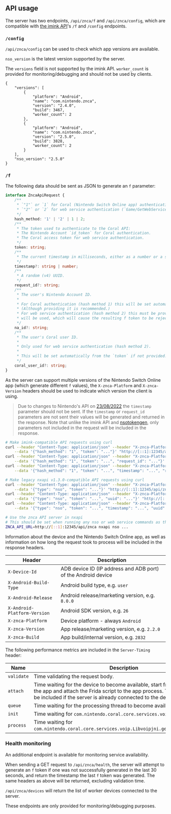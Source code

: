 API usage
---

The server has two endpoints, `/api/znca/f` and `/api/znca/config`, which are compatible with [the imink API](https://github.com/JoneWang/imink/wiki/imink-API-Documentation)'s `/f` and `/config` endpoints.

### `/config`

`/api/znca/config` can be used to check which app versions are available.

`nso_version` is the latest version supported by the server.

The `versions` field is not supported by the imink API. `worker_count` is provided for monitoring/debugging and should not be used by clients.

```jsonc
{
    "versions": [
        {
            "platform": "Android",
            "name": "com.nintendo.znca",
            "version": "2.4.0",
            "build": 3467,
            "worker_count": 2
        },
        {
            "platform": "Android",
            "name": "com.nintendo.znca",
            "version": "2.5.0",
            "build": 3828,
            "worker_count": 2
        }
    ],
    "nso_version": "2.5.0"
}
```

### `/f`

The following data should be sent as JSON to generate an `f` parameter:

```ts
interface ZncaApiRequest {
    /**
     * `"1"` or `1` for Coral (Nintendo Switch Online app) authentication (`Account/Login` and `Account/GetToken`).
     * `"2"` or `2` for web service authentication (`Game/GetWebServiceToken`).
     */
    hash_method: '1' | '2' | 1 | 2;
    /**
     * The token used to authenticate to the Coral API:
     * The Nintendo Account `id_token` for Coral authentication.
     * The Coral access token for web service authentication.
     */
    token: string;
    /**
     * The current timestamp in milliseconds, either as a number or a string.
     */
    timestamp?: string | number;
    /**
     * A random (v4) UUID.
     */
    request_id?: string;
    /**
     * The user's Nintendo Account ID.
     *
     * For Coral authentication (hash method 1) this will be set automatically from the `token` if not provided.
     * (Although providing it is recommended.)
     * For web service authentication (hash method 2) this must be provided. If it is not provided an empty string
     * will be used, which will cause the resulting f token to be rejected if/when Nintendo starts validating this.
     */
    na_id?: string;
    /**
     * The user's Coral user ID.
     *
     * Only used for web service authentication (hash method 2).
     *
     * This will be set automatically from the `token` if not provided. (Providing it is recommended.)
     */
    coral_user_id?: string;
}
```

As the server can support multiple versions of the Nintendo Switch Online app (which generate different `f` values), the `X-znca-Platform` and `X-znca-Version` headers should be used to indicate which version the client is using.

> Due to changes to Nintendo's API on [23/08/2022](https://github.com/samuelthomas2774/nxapi/discussions/10#discussioncomment-3464443) the `timestamp` parameter should not be sent. If the `timestamp` or `request_id` parameters are not sent their values will be generated and returned in the response. Note that unlike the imink API and [nsotokengen](https://github.com/clovervidia/nsotokengen), only parameters not included in the request will be included in the response.

```sh
# Make imink-compatible API requests using curl
curl --header "Content-Type: application/json" --header "X-znca-Platform: Android" --header "X-znca-Version: 2.4.0" \
    --data '{"hash_method": "1", "token": "..."}' "http://[::1]:12345/api/znca/f"
curl --header "Content-Type: application/json" --header "X-znca-Platform: Android" --header "X-znca-Version: 2.4.0" \
    --data '{"hash_method": "1", "token": "...", "request_id": "..."}' "http://[::1]:12345/api/znca/f"
curl --header "Content-Type: application/json" --header "X-znca-Platform: Android" --header "X-znca-Version: 2.4.0" \
    --data '{"hash_method": "1", "token": "...", "timestamp": "...", "request_id": "..."}' "http://[::1]:12345/api/znca/f"

# Make legacy nxapi v1.3.0-compatible API requests using curl
curl --header "Content-Type: application/json" --header "X-znca-Platform: Android" --header "X-znca-Version: 2.4.0" \
    --data '{"type": "nso", "token": "..."}' "http://[::1]:12345/api/znca/f"
curl --header "Content-Type: application/json" --header "X-znca-Platform: Android" --header "X-znca-Version: 2.4.0" \
    --data '{"type": "nso", "token": "...", "uuid": "..."}' "http://[::1]:12345/api/znca/f"
curl --header "Content-Type: application/json" --header "X-znca-Platform: Android" --header "X-znca-Version: 2.4.0" \
    --data '{"type": "nso", "token": "...", "timestamp": "...", "uuid": "..."}' "http://[::1]:12345/api/znca/f"

# Use the znca API server in nxapi
# This should be set when running any nso or web service commands as the access token will be refreshed automatically when it expires
ZNCA_API_URL=http://[::1]:12345/api/znca nxapi nso ...
```

Information about the device and the Nintendo Switch Online app, as well as information on how long the request took to process will be included in the response headers.

Header                          | Description
--------------------------------|------------------
`X-Device-Id`                   | ADB device ID (IP address and ADB port) of the Android device
`X-Android-Build-Type`          | Android build type, e.g. `user`
`X-Android-Release`             | Android release/marketing version, e.g. `8.0.0`
`X-Android-Platform-Version`    | Android SDK version, e.g. `26`
`X-znca-Platform`               | Device platform - always `Android`
`X-znca-Version`                | App release/marketing version, e.g. `2.2.0`
`X-znca-Build`                  | App build/internal version, e.g. `2832`

The following performance metrics are included in the `Server-Timing` header:

Name        | Description
------------|------------------
`validate`  | Time validating the request body.
`attach`    | Time waiting for the device to become available, start frida-server, start the app and attach the Frida script to the app process. This metric will not be included if the server is already connected to the device.
`queue`     | Time waiting for the processing thread to become available.
`init`      | Time waiting for `com.nintendo.coral.core.services.voip.Libvoipjni.init`.
`process`   | Time waiting for `com.nintendo.coral.core.services.voip.Libvoipjni.genAudioH`/`genAudioH2`.

### Health monitoring

An additional endpoint is available for monitoring service availability.

When sending a GET request to `/api/znca/health`, the server will attempt to generate an `f` token if one was not successfully generated in the last 30 seconds, and return the timestamp the last `f` token was generated. The same headers as above will be returned, excluding validation time.

`/api/znca/devices` will return the list of worker devices connected to the server.

These endpoints are only provided for monitoring/debugging purposes.
